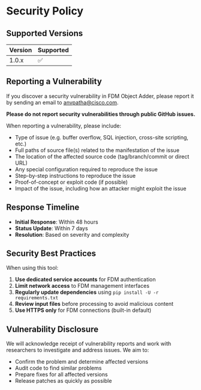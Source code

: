 # Security Policy

## Supported Versions

| Version | Supported          |
| ------- | ------------------ |
| 1.0.x   | :white_check_mark: |

## Reporting a Vulnerability

If you discover a security vulnerability in FDM Object Adder, please report it by sending an email to [anvpatha@cisco.com](mailto:anvpatha@cisco.com).

**Please do not report security vulnerabilities through public GitHub issues.**

When reporting a vulnerability, please include:

- Type of issue (e.g. buffer overflow, SQL injection, cross-site scripting, etc.)
- Full paths of source file(s) related to the manifestation of the issue
- The location of the affected source code (tag/branch/commit or direct URL)
- Any special configuration required to reproduce the issue
- Step-by-step instructions to reproduce the issue
- Proof-of-concept or exploit code (if possible)
- Impact of the issue, including how an attacker might exploit the issue

## Response Timeline

- **Initial Response**: Within 48 hours
- **Status Update**: Within 7 days
- **Resolution**: Based on severity and complexity

## Security Best Practices

When using this tool:

1. **Use dedicated service accounts** for FDM authentication
2. **Limit network access** to FDM management interfaces
3. **Regularly update dependencies** using `pip install -U -r requirements.txt`
4. **Review input files** before processing to avoid malicious content
5. **Use HTTPS only** for FDM connections (built-in default)

## Vulnerability Disclosure

We will acknowledge receipt of vulnerability reports and work with researchers to investigate and address issues. We aim to:

- Confirm the problem and determine affected versions
- Audit code to find similar problems
- Prepare fixes for all affected versions
- Release patches as quickly as possible
